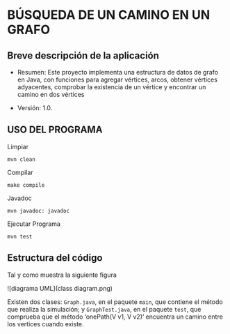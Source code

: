 # BÚSQUEDA DE UN CAMINO EN UN GRAFO

## Breve descripción de la aplicación

* Resumen: Este proyecto implementa una estructura de datos de grafo en Java, con funciones para agregar vértices, arcos, obtener vértices adyacentes,
comprobar la existencia de un vértice y encontrar un camino en dos vértices

* Versión: 1.0.


## USO DEL PROGRAMA
 Limpiar
 
 ```console
mvn clean
```
 Compilar
```console
make compile
```
Javadoc

```console
mvn javadoc: javadoc
```
Ejecutar Programa

```console
mvn test
```

## Estructura del código

Tal y como muestra la siguiente figura

![diagrama UML](class diagram.png)



Existen dos clases: `Graph.java`, en el paquete `main`, que
contiene el método que realiza la simulación; y `GraphTest.java`, en el
paquete `test`, que  comprueba que el método ‘onePath(V v1, V v2)‘ encuentra un camino entre los vertices cuando existe.


